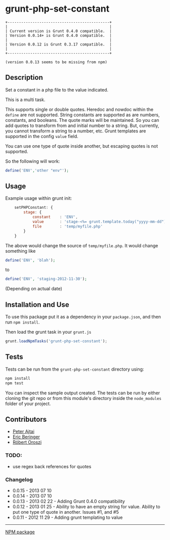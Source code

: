 grunt-php-set-constant
======================

```
+---------------------------------------------+
|                                             |
| Current version is Grunt 0.4.0 compatible.  |
| Version 0.0.14+ is Grunt 0.4.0 compatible.  |
|                                             |
| Version 0.0.12 is Grunt 0.3.17 compatible.  |
|                                             |
+---------------------------------------------+

(version 0.0.13 seems to be missing from npm)
```

## Description

Set a constant in a php file to the value indicated.

This is a multi task.

This supports single or double quotes. Heredoc and nowdoc within the `define` are not supported. String constants are
supported as are numbers, constants, and booleans. The quote marks will be maintained. So you can add quotes to
transform from and initial number to a string. But, currently, you cannot transform a string to a number, etc. Grunt
templates are supported in the config `value` field.

You can use one type of quote inside another, but escaping quotes is not supported.

So the following will work:

```php
define('ENV','other "env"');
```

## Usage

Example usage within grunt init:

```javascript
    setPHPConstant: {
        stage: {
            constant    : 'ENV',
            value       : 'stage-<%= grunt.template.today("yyyy-mm-dd") %>',
            file        : 'temp/myfile.php'
        }
    }
```

The above would change the source of `temp/myfile.php`. It would change something like

```php
define('ENV', 'blah');
```

to

```php
define('ENV', 'staging-2012-11-30');
```
(Depending on actual date)

## Installation and Use

To use this package put it as a dependency in your `package.json`, and then run `npm install`.

Then load the grunt task in your `grunt.js`

```javascript
grunt.loadNpmTasks('grunt-php-set-constant');
```

## Tests

Tests can be run from the `grunt-php-set-constant` directory using:

```bash
npm install
npm test
```

You can inspect the sample output created. The tests can be run by either cloning the git repo or from this module's
directory inside the `node_modules` folder of your project.

## Contributors

* [Peter Ajtai](https://github.com/pajtai)
* [Eric Beringer](https://github.com/serialworm)
* [Róbert Oroszi](https://github.com/oroce)

### TODO:

* use regex back references for quotes

### Changelog

* 0.0.15 - 2013 07 10
* 0.0.14 - 2013 07 10
* 0.0.13 - 2013 02 22 - Adding Grunt 0.4.0 compatibility
* 0.0.12 - 2013 01 25 - Ability to have an empty string for value. Ability to put one type of quote in another. Issues #1, and #5
* 0.0.11 - 2012 11 29 - Adding grunt templating to value

---

[NPM package](https://npmjs.org/package/grunt-php-set-constant)
